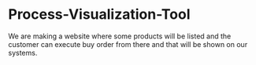 # Process-Visualization-Tool
We are making a website where some products will be listed and the customer can execute buy order from there and that will be shown on our systems.

